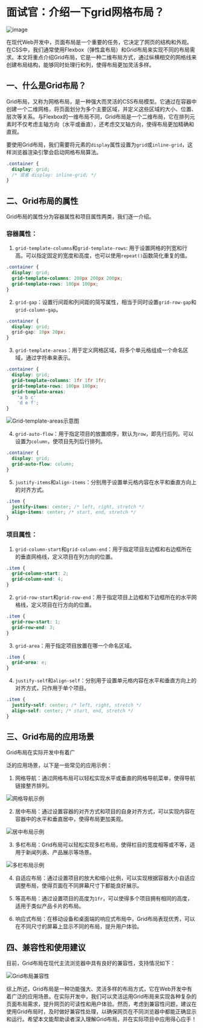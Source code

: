 # 面试官：介绍一下grid网格布局？

![image](https://github.com/linwu-hi/code-interview/assets/137023716/977123a4-0aa8-4a15-9e7d-97817108302d)

在现代Web开发中，页面布局是一个重要的任务，它决定了网页的结构和外观。在CSS中，我们通常使用Flexbox（弹性盒布局）和Grid布局来实现不同的布局需求。本文将重点介绍Grid布局，它是一种二维布局方式，通过纵横相交的网格线来创建布局结构，能够同时处理行和列，使得布局更加灵活多样。

## 一、什么是Grid布局？

Grid布局，又称为网格布局，是一种强大而灵活的CSS布局模型。它通过在容器中创建一个二维网格，将页面划分为多个主要区域，并定义这些区域的大小、位置、层次等关系。与Flexbox的一维布局不同，Grid布局是一个二维布局，它在排列元素时不仅考虑主轴方向（水平或垂直），还考虑交叉轴方向，使得布局更加精确和直观。

要使用Grid布局，我们需要将元素的`display`属性设置为`grid`或`inline-grid`，这样浏览器渲染引擎会启动网格布局算法。

```css
.container {
  display: grid;
  /* 或者 display: inline-grid; */
}
```


## 二、Grid布局的属性

Grid布局的属性分为容器属性和项目属性两类，我们逐一介绍。

### 容器属性：

1. `grid-template-columns`和`grid-template-rows`: 用于设置网格的列宽和行高。可以指定固定的宽度和高度，也可以使用`repeat()`函数简化重复的值。

```css
.container {
  display: grid;
  grid-template-columns: 200px 200px 200px;
  grid-template-rows: 100px 100px;
}
```

2. `grid-gap`：设置行间距和列间距的简写属性，相当于同时设置`grid-row-gap`和`grid-column-gap`。

```css
.container {
  display: grid;
  grid-gap: 10px 20px;
}
```

3. `grid-template-areas`：用于定义网格区域，将多个单元格组成一个命名区域，通过字符串来表示。

```css
.container {
  display: grid;
  grid-template-columns: 1fr 1fr 1fr;
  grid-template-rows: 100px 100px;
  grid-template-areas: 
    'a b c'
    'd e f';
}
```

![Grid-template-areas示意图](https://p3-juejin.byteimg.com/tos-cn-i-k3u1fbpfcp/2fc9195b6577452aae00b4a062c4d40b~tplv-k3u1fbpfcp-zoom-1.image)

4. `grid-auto-flow`：用于指定项目的放置顺序，默认为`row`，即先行后列。可以设置为`column`，使项目先列后行排列。

```css
.container {
  display: grid;
  grid-auto-flow: column;
}
```

5. `justify-items`和`align-items`：分别用于设置单元格内容在水平和垂直方向上的对齐方式。

```css
.item {
  justify-items: center; /* left, right, stretch */
  align-items: center; /* start, end, stretch */
}
```

### 项目属性：

1. `grid-column-start`和`grid-column-end`：用于指定项目左边框和右边框所在的垂直网格线，定义项目在列方向的位置。

```css
.item {
  grid-column-start: 2;
  grid-column-end: 4;
}
```

2. `grid-row-start`和`grid-row-end`：用于指定项目上边框和下边框所在的水平网格线，定义项目在行方向的位置。

```css
.item {
  grid-row-start: 1;
  grid-row-end: 3;
}
```

3. `grid-area`：用于指定项目放置在哪一个命名区域。

```css
.item {
  grid-area: e;
}
```

4. `justify-self`和`align-self`：分别用于设置单元格内容在水平和垂直方向上的对齐方式，只作用于单个项目。

```css
.item {
  justify-self: center; /* left, right, stretch */
  align-self: center; /* start, end, stretch */
}
```

## 三、Grid布局的应用场景

Grid布局在实际开发中有着广

泛的应用场景，以下是一些常见的应用示例：

1. 网格导航：通过网格布局可以轻松实现水平或垂直的网格导航菜单，使得导航链接整齐排列。

![网格导航示例](https://p3-juejin.byteimg.com/tos-cn-i-k3u1fbpfcp/6c61ce99442249b7bc7760b5ac365d54~tplv-k3u1fbpfcp-zoom-1.image)

2. 居中布局：通过设置容器的对齐方式和项目的自身对齐方式，可以实现内容在容器中的水平和垂直居中，使得布局更加美观。

![居中布局示例](https://p3-juejin.byteimg.com/tos-cn-i-k3u1fbpfcp/dd96d21fab1a4ec0941186f3c81e2942~tplv-k3u1fbpfcp-zoom-1.image)

3. 多栏布局：Grid布局可以轻松实现多栏布局，使得栏目的宽度相等或不等，适用于新闻列表、产品展示等场景。

![多栏布局示例](https://p3-juejin.byteimg.com/tos-cn-i-k3u1fbpfcp/4f65286498e840b38da247b836825e41~tplv-k3u1fbpfcp-zoom-1.image)

4. 自适应布局：通过设置项目的放大和缩小比例，可以实现根据容器大小自适应调整布局，使得页面在不同屏幕尺寸下都能良好展示。

5. 等高布局：通过设置项目的高度为`1fr`，可以使得多个项目拥有相同的高度，适用于类似产品卡片的布局。

6. 响应式布局：在移动设备和桌面端的响应式布局中，Grid布局表现优秀，可以在不同尺寸的屏幕上显示不同的布局，提升用户体验。

## 四、兼容性和使用建议

目前，Grid布局在现代主流浏览器中具有良好的兼容性，支持情况如下：

![Grid布局兼容性](https://p3-juejin.byteimg.com/tos-cn-i-k3u1fbpfcp/651fbe7895a4498e952b2a38b6ae2a8f~tplv-k3u1fbpfcp-zoom-1.image)

综上所述，Grid布局是一种功能强大、灵活多样的布局方式，它在Web开发中有着广泛的应用场景。在实际开发中，我们可以灵活运用Grid布局来实现各种复杂的页面布局需求，提升网页的可读性和用户体验。然而，考虑到兼容性问题，建议在使用Grid布局时，及时做好兼容性处理，以确保网页在不同浏览器中都能正确显示和运行。希望本文能帮助读者深入理解Grid布局，并在实际项目中应用得心应手！
